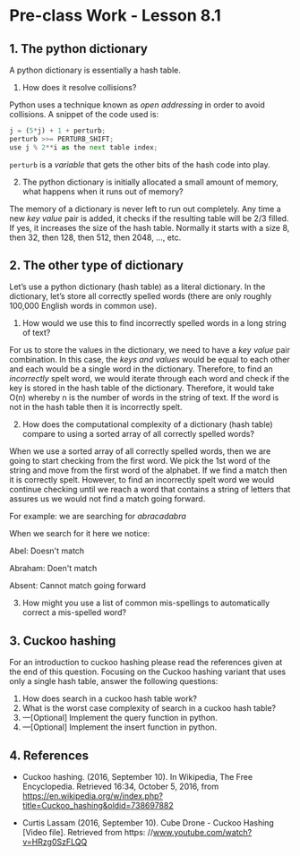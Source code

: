 # Pre-class Work - Lesson 8.1

## 1. The python dictionary

A python dictionary is essentially a hash table.
1. How does it resolve collisions?

Python uses a technique known as _open addressing_ in order to avoid collisions. A snippet of the code used is:
```python
j = (5*j) + 1 + perturb;
perturb >>= PERTURB_SHIFT;
use j % 2**i as the next table index;
```
`perturb` is a _variable_ that gets the other bits of the hash code into play.

2. The python dictionary is initially allocated a small amount of memory, what happens when it runs out of memory?

The memory of a dictionary is never left to run out completely. Any time a new _key value_ pair is added, it checks if the resulting table will be 2/3 filled. If yes, it increases the size of the hash table. Normally it starts with a size 8, then 32, then 128, then 512, then 2048, ..., etc.

## 2. The other type of dictionary

Let’s use a python dictionary (hash table) as a literal dictionary. In the dictionary, let’s store all correctly spelled
words (there are only roughly 100,000 English words in common use).
1. How would we use this to find incorrectly spelled words in a long string of text?

For us to store the values in the dictionary, we need to have a _key value_ pair combination. In this case, the _keys and values_ would be equal to each other and each would be a single word in the dictionary. Therefore, to find an _incorrectly_ spelt word, we would iterate through each word and check if the key is stored in the hash table of the dictionary. Therefore, it would take O(n) whereby n is the number of words in the string of text. If the word is not in the hash table then it is incorrectly spelt. 

2. How does the computational complexity of a dictionary (hash table) compare to using a sorted array of all correctly spelled words?

When we use a sorted array of all correctly spelled words, then we are going to start checking from the first word. We pick the 1st word of the string and move from the first word of the alphabet. If we find a match then it is correctly spelt. However, to find an incorrectly spelt word we would continue checking until we reach a word that contains a string of letters that assures us we would not find a match going forward.

For example: we are searching for _abracadabra_

When we search for it here we notice:

Abel: Doesn't match

Abraham: Doen't match

Absent: Cannot match going forward


3. How might you use a list of common mis-spellings to automatically correct a mis-spelled word?

## 3. Cuckoo hashing

For an introduction to cuckoo hashing please read the references given at the end of this question. Focusing on the
Cuckoo hashing variant that uses only a single hash table, answer the following questions:
1. How does search in a cuckoo hash table work?
2. What is the worst case complexity of search in a cuckoo hash table?
3. —[Optional] Implement the query function in python.
4. —[Optional] Implement the insert function in python.

## 4. References

* Cuckoo hashing. (2016, September 10). In Wikipedia, The Free Encyclopedia. Retrieved 16:34, October 5,
2016, from https://en.wikipedia.org/w/index.php?title=Cuckoo_hashing&oldid=738697882

* Curtis Lassam (2016, September 10). Cube Drone - Cuckoo Hashing [Video file]. Retrieved from https:
//www.youtube.com/watch?v=HRzg0SzFLQQ